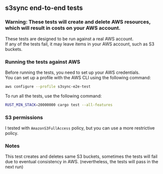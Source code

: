 ## s3sync end-to-end tests

### Warning: These tests will create and delete AWS resources, which will result in costs on your AWS account.

These tests are designed to be run against a real AWS account.   
If any of the tests fail, it may leave items in your AWS account, such as S3 buckets.

### Running the tests against AWS
Before running the tests, you need to set up your AWS credentials.   
You can set up a profile with the AWS CLI using the following command:
```bash
aws configure --profile s3sync-e2e-test
```

To run all the tests, use the following command:
```bash
RUST_MIN_STACK=20000000 cargo test --all-features
```
### S3 permissions
I tested with `AmazonS3FullAccess` policy, but you can use a more restrictive policy.

### Notes
This test creates and deletes same S3 buckets, sometimes the tests will fail due to eventual consistency in AWS. (nevertheless, the tests will pass in the next run)
